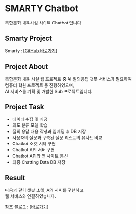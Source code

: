 # SMARTY Chatbot
복합문화 체육시설 사이트 Chatbot 입니다.

## Smarty Project
Smarty : [[GitHub 바로가기](https://github.com/present08/Smarty)]

## Project About
복합문화 체육 시설 웹 프로젝트 중 AI 질의응답 챗봇 서비스가 필요하여  
컴퓨터 학원 프로젝트 중 진행하였으며,   
AI 서비스를 기획 및 개발한 Sub 프로젝트입니다.  

## Project Task
- 데이터 수집 및 가공
- 의도 분류 모델 학습
- 질의 응답 내용 작성과 임베딩 후 DB 저장
- 사용자의 질문과 구축된 질문 리스트의 유사도 비교
- Chatbot 소켓 서버 구현
- Chatbot API 서버 구현
- Chatbot API와 웹 사이트 통신
- 최종 Chatting Data DB 저장

## Result
다음과 같이 챗봇 소켓, API 서버를 구현하고  
웹 서비스와 연결하였습니다.

참조 블로그 : [[바로가기](https://seokii.tistory.com/146)]  